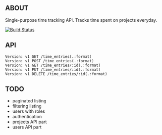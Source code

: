ABOUT
-----

Single-purpose time tracking API. Tracks time spent on projects
everyday.


[![Build Status](https://secure.travis-ci.org/drugpl/muon-api.png)](http://travis-ci.org/drugpl/muon-api)

API
---

	Version: v1 GET /time_entries(.:format)
	Version: v1 POST /time_entries(.:format)
	Version: v1 GET /time_entries/:id(.:format)
	Version: v1 PUT /time_entries/:id(.:format)
	Version: v1 DELETE /time_entries/:id(.:format)

TODO
----

- paginated listing
- filtering listing
- users with roles
- authentication
- projects API part
- users API part
